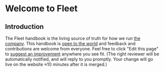 # Welcome to Fleet

## Introduction

The Fleet handbook is the living source of truth for how we run [the company](./company/README.md). This handbook is [open to the world](https://fleetdm.com/handbook/company#openness) and feedback and contributions are welcome from everyone.  Feel free to click "Edit this page" to [suggest an improvement](https://fleetdm.com/handbook/company/handbook) anywhere you see fit.  (The right reviewer will be automatically notified, and will reply to you promptly.  Your change will go live on the website ≈10 minutes after it is merged.)



<meta name="maintainedBy" value="mikermcneil">
